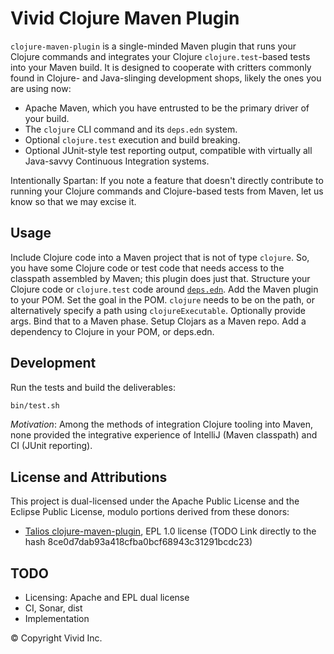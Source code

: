 # Vivid Clojure Maven Plugin

`clojure-maven-plugin` is a single-minded Maven plugin that runs your Clojure commands and integrates your Clojure `clojure.test`-based tests into your Maven build.
It is designed to cooperate with critters commonly found in Clojure- and Java-slinging development shops, likely the ones you are using now:

- Apache Maven, which you have entrusted to be the primary driver of your build.
- The `clojure` CLI command and its `deps.edn` system.
- Optional `clojure.test` execution and build breaking.
- Optional JUnit-style test reporting output, compatible with virtually all Java-savvy Continuous Integration systems.

Intentionally Spartan: If you note a feature that doesn't directly contribute to running your Clojure commands and Clojure-based tests from Maven, let us know so that we may excise it.



## Usage

Include Clojure code into a Maven project that is not of type `clojure`.
So, you have some Clojure code or test code that needs access to the classpath assembled by Maven; this plugin does just that.
Structure your Clojure code or `clojure.test` code around [`deps.edn`](https://clojure.org/reference/deps_and_cli).
Add the Maven plugin to your POM.
Set the goal in the POM.
`clojure` needs to be on the path, or alternatively specify a path using `clojureExecutable`.
Optionally provide args.
Bind that to a Maven phase.
Setup Clojars as a Maven repo.
Add a dependency to Clojure in your POM, or deps.edn.



## Development

Run the tests and build the deliverables:

```bash
bin/test.sh
```

*Motivation*: Among the methods of integration Clojure tooling into Maven, none provided the integrative experience of IntelliJ (Maven classpath) and CI (JUnit reporting).



## License and Attributions

This project is dual-licensed under the Apache Public License and the Eclipse Public License, modulo portions derived from these donors:

- [Talios clojure-maven-plugin](https://github.com/talios/clojure-maven-plugin), EPL 1.0 license
(TODO Link directly to the hash 8ce0d7dab93a418cfba0bcf68943c31291bcdc23)



## TODO

- Licensing: Apache and EPL dual license
- CI, Sonar, dist
- Implementation



© Copyright Vivid Inc.
